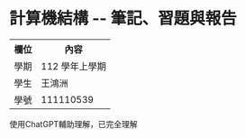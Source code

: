 <h1> 計算機結構 -- 筆記、習題與報告</h1>
<table>
  <tr>
    <th>欄位</th>
    <th>內容</th>
  </tr>
  <tr>
    <td>學期</td>
    <td>112 學年上學期</td>
  </tr>
  <tr>
    <td>學生</td>
    <td>王鴻洲</td>
  </tr>
  <tr>
    <td>學號</td>
    <td>111110539</td>
  </tr>
</table>
<p>使用ChatGPT輔助理解，已完全理解</p>

